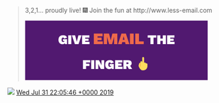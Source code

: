 > 3,2,1\.\.\. proudly live\! 🎆 Join the fun at http://www\.less\-email\.com 
> 
> ![](../../media/1156687423729876992-EA1hFIBX4AATECK.png)

<img src="../../media/tweet.ico" width="12" /> [Wed Jul 31 22:05:46 +0000 2019](https://twitter.com/DromerDenker/status/1156687423729876992)
